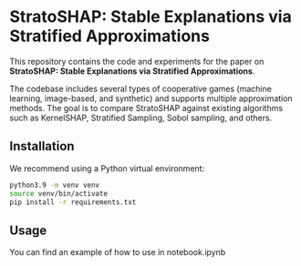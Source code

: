 # StratoSHAP: Stable Explanations via Stratified Approximations

This repository contains the code and experiments for the paper on **StratoSHAP: Stable Explanations via Stratified Approximations**.

The codebase includes several types of cooperative games (machine learning, image-based, and synthetic) and supports multiple approximation methods. The goal is to compare StratoSHAP against existing algorithms such as KernelSHAP, Stratified Sampling, Sobol sampling, and others.

## Installation
We recommend using a Python virtual environment:

```bash
python3.9 -m venv venv
source venv/bin/activate
pip install -r requirements.txt
```
## Usage
You can find an example of how to use in notebook.ipynb